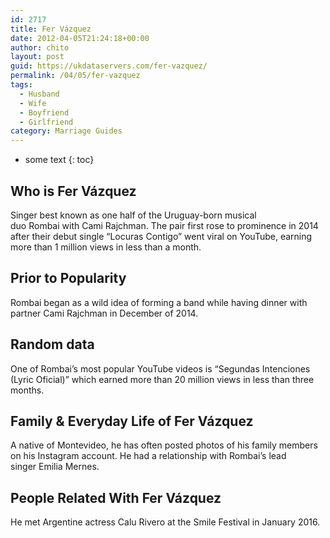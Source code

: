 ```yaml
---
id: 2717
title: Fer Vázquez
date: 2012-04-05T21:24:18+00:00
author: chito
layout: post
guid: https://ukdataservers.com/fer-vazquez/
permalink: /04/05/fer-vazquez
tags:
  - Husband
  - Wife
  - Boyfriend
  - Girlfriend
category: Marriage Guides
---
```


* some text
{: toc}


## Who is  Fer Vázquez
                  
                  
                  
Singer best known as one half of the Uruguay-born musical duo Rombai with Cami Rajchman. The pair first rose to prominence in 2014 after their debut single &#8220;Locuras Contigo&#8221; went viral on YouTube, earning more than 1 million views in less than a month. 
                  
                
                
                
## Prior to Popularity 
                  
                  
                  
Rombai began as a wild idea of forming a band while having dinner with partner Cami Rajchman in December of 2014.
                  
                
                
                
## Random data 
                  
                  
                  
One of Rombai&#8217;s most popular YouTube videos is &#8220;Segundas Intenciones (Lyric Oficial)&#8221; which earned more than 20 million views in less than three months. 
                  
                
                
                
## Family & Everyday Life of Fer Vázquez
                  
                  
                  
A native of Montevideo, he has often posted photos of his family members on his Instagram account. He had a relationship with Rombai&#8217;s lead singer Emilia Mernes. 
                  
                
                
                
## People Related With  Fer Vázquez
                  
                  
                  
He met Argentine actress Calu Rivero at the Smile Festival in January 2016.
                  
                
              
            
          
          
          
    
    
  
